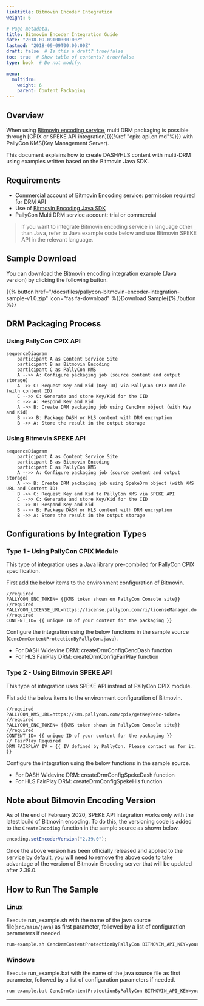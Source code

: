 ```yaml
---
linktitle: Bitmovin Encoder Integration
weight: 6

# Page metadata.
title: Bitmovin Encoder Integration Guide
date: "2018-09-09T00:00:00Z"
lastmod: "2018-09-09T00:00:00Z"
draft: false  # Is this a draft? true/false
toc: true  # Show table of contents? true/false
type: book  # Do not modify.

menu:
  multidrm:
    weight: 6
    parent: Content Packaging
---
```


## Overview

When using [Bitmovin encoding service](https://bitmovin.com/encoding-service), multi DRM packaging is possible through [CPIX or SPEKE API integration]({{%ref "cpix-api.en.md"%}}) with PallyCon KMS(Key Management Server).

This document explains how to create DASH/HLS content with multi-DRM using examples written based on the Bitmovin Java SDK.

## Requirements

- Commercial account of Bitmovin Encoding service: permission required for DRM API
- Use of [Bitmovin Encoding Java SDK](https://github.com/bitmovin/bitmovin-api-sdk-java)
- PallyCon Multi DRM service account: trial or commercial

> If you want to integrate Bitmovin encoding service in language other than Java, refer to Java example code below and use Bitmovin SPEKE API in the relevant language.

## Sample Download

You can download the Bitmovin encoding integration example (Java version) by clicking the following button.

{{% button href="/docs/files/pallycon-bitmovin-encoder-integration-sample-v1.0.zip" icon="fas fa-download" %}}Download Sample{{% /button %}}

## DRM Packaging Process

### Using PallyCon CPIX API

```mermaid
sequenceDiagram
    participant A as Content Service Site
    participant B as Bitmovin Encoding
    participant C as PallyCon KMS
    A -->> A: Configure packaging job (source content and output storage)
	A ->> C: Request Key and Kid (Key ID) via PallyCon CPIX module (with content ID)
	C -->> C: Generate and store Key/Kid for the CID
	C ->> A: Respond Key and Kid 
    A ->> B: Create DRM packaging job using CencDrm object (with Key and Kid)
    B -->> B: Package DASH or HLS content with DRM encryption
    B ->> A: Store the result in the output storage
```

### Using Bitmovin SPEKE API

```mermaid
sequenceDiagram
    participant A as Content Service Site
    participant B as Bitmovin Encoding
    participant C as PallyCon KMS
    A -->> A: Configure packaging job (source content and output storage)
	A ->> B: Create DRM packaging job using SpekeDrm object (with KMS URL and Content ID)
	B ->> C: Request Key and Kid to PallyCon KMS via SPEKE API
	C -->> C: Generate and store Key/Kid for the CID
	C ->> B: Respond Key and Kid
    B -->> B: Package DASH or HLS content with DRM encryption
    B ->> A: Store the result in the output storage
```

## Configurations by Integration Types

### Type 1 - Using PallyCon CPIX Module

This type of integration uses a Java library pre-combiled for PallyCon CPIX specification.

First add the below items to the environment configuration of Bitmovin.

```
//required
PALLYCON_ENC_TOKEN= {{KMS token shown on PallyCon Console site}}
//required
PALLYCON_LICENSE_URL=https://license.pallycon.com/ri/licenseManager.do
//required
CONTENT_ID= {{ unique ID of your content for the packaging }}
```

Configure the integration using the below functions in the sample source (`CencDrmContentProtectionByPallyCon.java`).

- For DASH Widevine DRM: createDrmConfigCencDash function
- For HLS FairPlay DRM: createDrmConfigFairPlay function

### Type 2 - Using Bitmovin SPEKE API

This type of integration uses SPEKE API instead of PallyCon CPIX module.

Fist add the below items to the environment configuration of Bitmovin.

```
//required
PALLYCON_KMS_URL=https://kms.pallycon.com/cpix/getKey?enc-token=
//required
PALLYCON_ENC_TOKEN= {{KMS token shown in PallyCon Console site}}
//required
CONTENT_ID= {{ unique ID of your content for the packaging }}
// FairPlay Required
DRM_FAIRPLAY_IV = {{ IV defined by PallyCon. Please contact us for it. }}
```

Configure the integration using the below functions in the sample source.

- For DASH Widevine DRM: createDrmConfigSpekeDash function
- For HLS FairPlay DRM: createDrmConfigSpekeHls function

## Note about Bitmovin Encoding Version

As of the end of February 2020, SPEKE API integration works only with the latest build of Bitmovin encoding. To do this, the versioning code is added to the `CreateEncoding` function in the sample source as shown below.

```java
encoding.setEncoderVersion("2.39.0");
```

Once the above version has been officially released and applied to the service by default, you will need to remove the above code to take advantage of the version of Bitmovin Encoding server that will be updated after 2.39.0.

## How to Run The Sample

### Linux

Execute run_example.sh with the name of the java source file(`src/main/java`) as first parameter, followed by a list of configuration parameters if needed.

```bash
run-example.sh CencDrmContentProtectionByPallyCon BITMOVIN_API_KEY=your-api-key HTTP_INPUT_HOST=my-storage.biz
```

### Windows

Execute run_example.bat with the name of the java source file as first parameter, followed by a list of configuration parameters if needed.

```bash
run-example.bat CencDrmContentProtectionByPallyCon BITMOVIN_API_KEY=your-api-key HTTP_INPUT_HOST=my-storage.biz
```

***